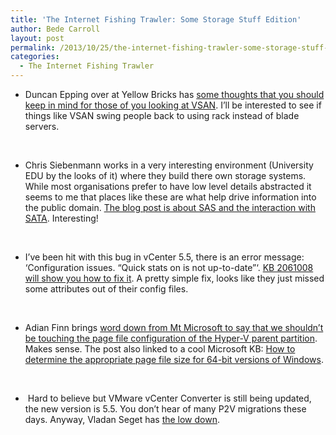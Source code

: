 ```yaml
---
title: 'The Internet Fishing Trawler: Some Storage Stuff Edition'
author: Bede Carroll
layout: post
permalink: /2013/10/25/the-internet-fishing-trawler-some-storage-stuff-edition/
categories:
  - The Internet Fishing Trawler
---
```

*   Duncan Epping over at Yellow Bricks has <a href="http://www.yellow-bricks.com/2013/10/09/designing-hardware-virtual-san/" target="_blank">some thoughts that you should keep in mind for those of you looking at VSAN</a>. I&#8217;ll be interested to see if things like VSAN swing people back to using rack instead of blade servers.

&nbsp;

*   Chris Siebenmann works in a very interesting environment (University EDU by the looks of it) where they build there own storage systems. While most organisations prefer to have low level details abstracted it seems to me that places like these are what help drive information into the public domain. <a href="http://utcc.utoronto.ca/~cks/space/blog/tech/SASWithSATAIntro?showcomments" target="_blank">The blog post is about SAS and the interaction with SATA</a>. Interesting!

&nbsp;

*   I&#8217;ve been hit with this bug in vCenter 5.5, there is an error message: &#8216;Configuration issues. &#8220;Quick stats on <VMHost> is not up-to-date&#8221;&#8216;. <a href="http://kb.vmware.com/selfservice/microsites/search.do?language=en_US&cmd=displayKC&externalId=2061008" target="_blank">KB 2061008 will show you how to fix it</a>. A pretty simple fix, looks like they just missed some attributes out of their config files.

&nbsp;

*   Adian Finn brings <a href="http://www.aidanfinn.com/?p=15659" target="_blank">word down from Mt Microsoft to say that we shouldn&#8217;t be touching the page file configuration of the Hyper-V parent partition</a>. Makes sense. The post also linked to a cool Microsoft KB: <a href="http://support.microsoft.com/kb/2860880" target="_blank">How to determine the appropriate page file size for 64-bit versions of Windows</a>.

&nbsp;

*    Hard to believe but VMware vCenter Converter is still being updated, the new version is 5.5. You don&#8217;t hear of many P2V migrations these days. Anyway, Vladan Seget has <a href="http://www.vladan.fr/vmware-converter-5-5-released-virtual-hardware-10-support/" target="_blank">the low down</a>.

&nbsp;